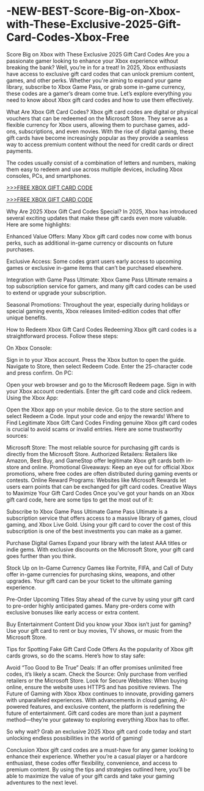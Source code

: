 # -NEW-BEST-Score-Big-on-Xbox-with-These-Exclusive-2025-Gift-Card-Codes-Xbox-Free

Score Big on Xbox with These Exclusive 2025 Gift Card Codes
Are you a passionate gamer looking to enhance your Xbox experience without breaking the bank? Well, you’re in for a treat! In 2025, Xbox enthusiasts have access to exclusive gift card codes that can unlock premium content, games, and other perks. Whether you're aiming to expand your game library, subscribe to Xbox Game Pass, or grab some in-game currency, these codes are a gamer’s dream come true. Let’s explore everything you need to know about Xbox gift card codes and how to use them effectively.

What Are Xbox Gift Card Codes?
Xbox gift card codes are digital or physical vouchers that can be redeemed on the Microsoft Store. They serve as a flexible currency for Xbox users, allowing them to purchase games, add-ons, subscriptions, and even movies. With the rise of digital gaming, these gift cards have become increasingly popular as they provide a seamless way to access premium content without the need for credit cards or direct payments.

The codes usually consist of a combination of letters and numbers, making them easy to redeem and use across multiple devices, including Xbox consoles, PCs, and smartphones.

[>>>FREE XBOX GIFT CARD CODE](https://www.todayusapro.xyz/all-gift-card/)

[>>>FREE XBOX GIFT CARD CODE](https://www.todayusapro.xyz/all-gift-card/)

Why Are 2025 Xbox Gift Card Codes Special?
In 2025, Xbox has introduced several exciting updates that make these gift cards even more valuable. Here are some highlights:

Enhanced Value Offers: Many Xbox gift card codes now come with bonus perks, such as additional in-game currency or discounts on future purchases.

Exclusive Access: Some codes grant users early access to upcoming games or exclusive in-game items that can’t be purchased elsewhere.

Integration with Game Pass Ultimate: Xbox Game Pass Ultimate remains a top subscription service for gamers, and many gift card codes can be used to extend or upgrade your subscription.

Seasonal Promotions: Throughout the year, especially during holidays or special gaming events, Xbox releases limited-edition codes that offer unique benefits.

How to Redeem Xbox Gift Card Codes
Redeeming Xbox gift card codes is a straightforward process. Follow these steps:

On Xbox Console:

Sign in to your Xbox account.
Press the Xbox button to open the guide.
Navigate to Store, then select Redeem Code.
Enter the 25-character code and press confirm.
On PC:

Open your web browser and go to the Microsoft Redeem page.
Sign in with your Xbox account credentials.
Enter the gift card code and click redeem.
Using the Xbox App:

Open the Xbox app on your mobile device.
Go to the store section and select Redeem a Code.
Input your code and enjoy the rewards!
Where to Find Legitimate Xbox Gift Card Codes
Finding genuine Xbox gift card codes is crucial to avoid scams or invalid entries. Here are some trustworthy sources:

Microsoft Store: The most reliable source for purchasing gift cards is directly from the Microsoft Store.
Authorized Retailers: Retailers like Amazon, Best Buy, and GameStop offer legitimate Xbox gift cards both in-store and online.
Promotional Giveaways: Keep an eye out for official Xbox promotions, where free codes are often distributed during gaming events or contests.
Online Reward Programs: Websites like Microsoft Rewards let users earn points that can be exchanged for gift card codes.
Creative Ways to Maximize Your Gift Card Codes
Once you’ve got your hands on an Xbox gift card code, here are some tips to get the most out of it:

Subscribe to Xbox Game Pass Ultimate
Game Pass Ultimate is a subscription service that offers access to a massive library of games, cloud gaming, and Xbox Live Gold. Using your gift card to cover the cost of this subscription is one of the best investments you can make as a gamer.

Purchase Digital Games
Expand your library with the latest AAA titles or indie gems. With exclusive discounts on the Microsoft Store, your gift card goes further than you think.

Stock Up on In-Game Currency
Games like Fortnite, FIFA, and Call of Duty offer in-game currencies for purchasing skins, weapons, and other upgrades. Your gift card can be your ticket to the ultimate gaming experience.

Pre-Order Upcoming Titles
Stay ahead of the curve by using your gift card to pre-order highly anticipated games. Many pre-orders come with exclusive bonuses like early access or extra content.

Buy Entertainment Content
Did you know your Xbox isn’t just for gaming? Use your gift card to rent or buy movies, TV shows, or music from the Microsoft Store.

Tips for Spotting Fake Gift Card Code Offers
As the popularity of Xbox gift cards grows, so do the scams. Here’s how to stay safe:

Avoid “Too Good to Be True” Deals: If an offer promises unlimited free codes, it’s likely a scam.
Check the Source: Only purchase from verified retailers or the Microsoft Store.
Look for Secure Websites: When buying online, ensure the website uses HTTPS and has positive reviews.
The Future of Gaming with Xbox
Xbox continues to innovate, providing gamers with unparalleled experiences. With advancements in cloud gaming, AI-powered features, and exclusive content, the platform is redefining the future of entertainment. Gift card codes are more than just a payment method—they’re your gateway to exploring everything Xbox has to offer.

So why wait? Grab an exclusive 2025 Xbox gift card code today and start unlocking endless possibilities in the world of gaming!

Conclusion
Xbox gift card codes are a must-have for any gamer looking to enhance their experience. Whether you’re a casual player or a hardcore enthusiast, these codes offer flexibility, convenience, and access to premium content. By using the tips and strategies outlined here, you’ll be able to maximize the value of your gift cards and take your gaming adventures to the next level.
